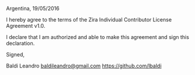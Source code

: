 Argentina, 19/05/2016

I hereby agree to the terms of the Zira Individual Contributor License
Agreement v1.0.

I declare that I am authorized and able to make this agreement and sign this
declaration.

Signed,

Baldi Leandro baldileandro@gmail.com https://github.com/lbaldi
